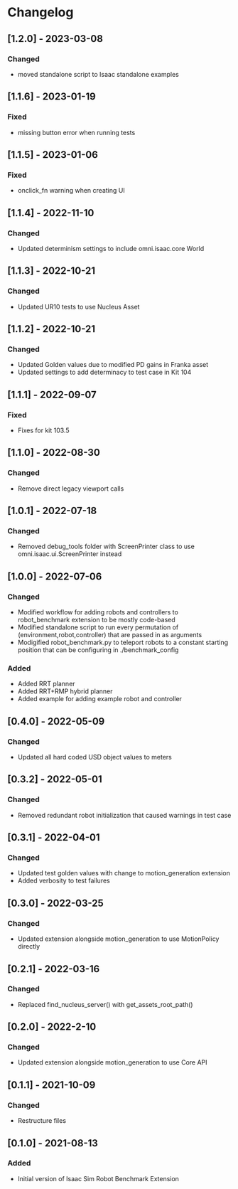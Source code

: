 # Changelog

## [1.2.0] - 2023-03-08
### Changed
- moved standalone script to Isaac standalone examples

## [1.1.6] - 2023-01-19
### Fixed
- missing button error when running tests

## [1.1.5] - 2023-01-06
### Fixed
- onclick_fn warning when creating UI

## [1.1.4] - 2022-11-10
### Changed
- Updated determinism settings to include omni.isaac.core World

## [1.1.3] - 2022-10-21
### Changed
- Updated UR10 tests to use Nucleus Asset

## [1.1.2] - 2022-10-21
### Changed
- Updated Golden values due to modified PD gains in Franka asset
- Updated settings to add determinacy to test case in Kit 104

## [1.1.1] - 2022-09-07
### Fixed
- Fixes for kit 103.5

## [1.1.0] - 2022-08-30

### Changed
- Remove direct legacy viewport calls
## [1.0.1] - 2022-07-18

### Changed
- Removed debug_tools folder with ScreenPrinter class to use omni.isaac.ui.ScreenPrinter instead

## [1.0.0] - 2022-07-06

### Changed
- Modified workflow for adding robots and controllers to robot_benchmark extension to be mostly code-based
- Modified standalone script to run every permutation of (environment,robot,controller) that are passed in as arguments
- Modigified robot_benchmark.py to teleport robots to a constant starting position that can be configuring in ./benchmark_config

### Added
- Added RRT planner
- Added RRT+RMP hybrid planner
- Added example for adding example robot and controller

## [0.4.0] - 2022-05-09

### Changed
- Updated all hard coded USD object values to meters

## [0.3.2] - 2022-05-01

### Changed
- Removed redundant robot initialization that caused warnings in test case

## [0.3.1] - 2022-04-01

### Changed
- Updated test golden values with change to motion_generation extension
- Added verbosity to test failures

## [0.3.0] - 2022-03-25

### Changed
- Updated extension alongside motion_generation to use MotionPolicy directly

## [0.2.1] - 2022-03-16

### Changed
- Replaced find_nucleus_server() with get_assets_root_path()

## [0.2.0] - 2022-2-10

### Changed
- Updated extension alongside motion_generation to use Core API

## [0.1.1] - 2021-10-09

### Changed
- Restructure files

## [0.1.0] - 2021-08-13

### Added
- Initial version of Isaac Sim Robot Benchmark Extension
